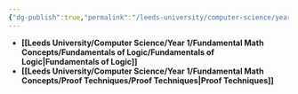 ```yaml
---
{"dg-publish":true,"permalink":"/leeds-university/computer-science/year-1/fundamental-math-concepts/fundamental-math-concepts/","tags":["Mandatory-Module"]}
---
```


- **[[Leeds University/Computer Science/Year 1/Fundamental Math Concepts/Fundamentals of Logic/Fundamentals of Logic\|Fundamentals of Logic]]**
- **[[Leeds University/Computer Science/Year 1/Fundamental Math Concepts/Proof Techniques/Proof Techniques\|Proof Techniques]]**
